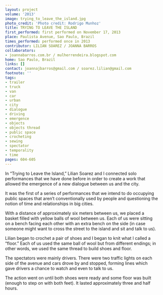 ```yaml
---
layout: project
volume: '2013'
image: trying_to_leave_the_island.jpg
photo_credit: 'Photo credit: Rodrigo Munhoz'
title: TRYING TO LEAVE THE ISLAND
first_performed: first performed on November 17, 2013
place: Paulista Avenue, Sao Paulo, Brazil
times_performed: performed once in 2013
contributor: LILIAN SOAREZ / JOANNA BARROS
collaborators:
- joannabarros.com.br / mulherrendeira.blogspot.com
home: Sao Paulo, Brazil
links: []
contact: joannajbarros@gmail.com / soarez.lilian@gmail.com
footnote: ''
tags:
- trailer
- truck
- van
- car
- urban
- city
- dialogue
- driving
- emergence
- objects
- objects thread
- public space
- crocheting
- sewing
- spectator
- temporality
- time
pages: 604-605
---
```


In “Trying to Leave the Island,” Lilian Soarez and I connected solo performances that we have done before in order to create a work that allowed the emergence of a new dialogue between us and the city.

It was the first of a series of performances that we intend to do occupying public spaces that aren’t conventionally used by people and questioning the notion of time and relationships in big cities.

With a distance of approximately six meters between us, we placed a basket filled with yellow balls of wool between us. Each of us were sitting on a bench facing each other with an extra bench on the side (in case someone might want to cross the street to the island and sit and talk to us).

Lilian began to crochet a pair of shoes and I began to knit what I called a “floor.” Each of us used the same ball of wool but from different endings; in other words, we used the same thread to build shoes and floor.

The spectators were mainly drivers. There were two traffic lights on each side of the avenue and cars drove by and stopped, forming lines which gave drivers a chance to watch and even to talk to us.

The action went on until both shoes were ready and some floor was built (enough to step on with both feet). It lasted approximately three and half hours.
